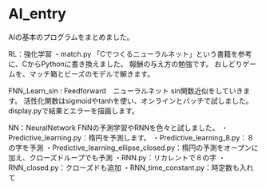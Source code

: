 # AI_entry

AIの基本のプログラムをまとめました。

RL：強化学習
・match.py
「Cでつくるニューラルネット」という書籍を参考に、CからPythonに書き換えました。
報酬の与え方の勉強です。
おしどりゲームを、マッチ箱とビーズのモデルで解きます。

FNN_Learn_sin : Feedforward　ニューラルネット
sin関数近似をしていきます。
活性化関数はsigmoidやtanhを使い、オンラインとバッチで試しました。
display.pyで結果とエラーを描画します。

NN：NeuralNetwork
FNNの予測学習やRNNを色々と試しました。
・Predictive_learning.py：楕円を予測します。
・Predictive_learning_8.py：８の字を予測
・Predictive_learning_ellipse_closed.py：楕円の予測をオープンに加え、クローズドループでも予測
・RNN.py：リカレントで８の字
・RNN_closed.py：クローズドも追加
・RNN_time_constant.py：時定数も入れて
